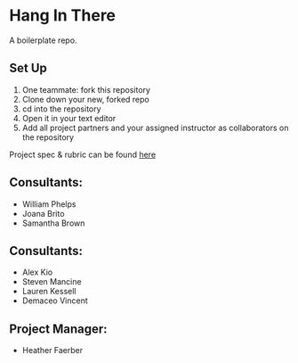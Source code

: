 # Hang In There

A boilerplate repo.

## Set Up

1. One teammate: fork this repository
2. Clone down your new, forked repo
3. cd into the repository
4. Open it in your text editor
5. Add all project partners and your assigned instructor as collaborators on the repository

Project spec & rubric can be found [here](https://frontend.turing.io/projects/module-1/hang-in-there.html)

## Consultants:

* William Phelps
* Joana Brito
* Samantha Brown

## Consultants:

* Alex Kio
* Steven Mancine
* Lauren Kessell
* Demaceo Vincent

## Project Manager:

* Heather Faerber
